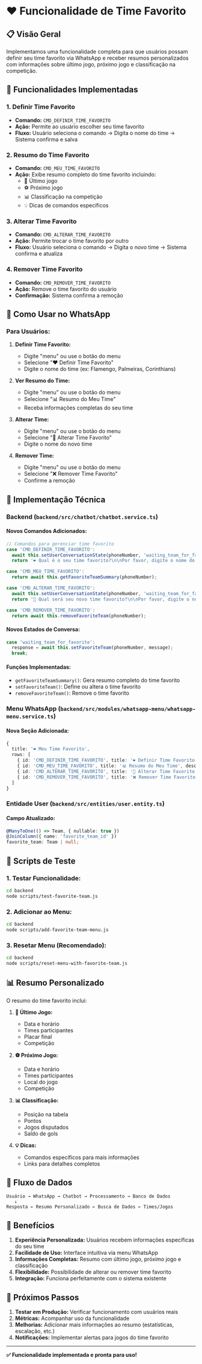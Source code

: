 # ❤️ Funcionalidade de Time Favorito

## 📋 Visão Geral

Implementamos uma funcionalidade completa para que usuários possam definir seu time favorito via WhatsApp e receber resumos personalizados com informações sobre último jogo, próximo jogo e classificação na competição.

## 🚀 Funcionalidades Implementadas

### 1. **Definir Time Favorito**
- **Comando:** `CMD_DEFINIR_TIME_FAVORITO`
- **Ação:** Permite ao usuário escolher seu time favorito
- **Fluxo:** Usuário seleciona o comando → Digita o nome do time → Sistema confirma e salva

### 2. **Resumo do Time Favorito**
- **Comando:** `CMD_MEU_TIME_FAVORITO`
- **Ação:** Exibe resumo completo do time favorito incluindo:
  - 🏁 Último jogo
  - ⚽ Próximo jogo
  - 📊 Classificação na competição
  - 💡 Dicas de comandos específicos

### 3. **Alterar Time Favorito**
- **Comando:** `CMD_ALTERAR_TIME_FAVORITO`
- **Ação:** Permite trocar o time favorito por outro
- **Fluxo:** Usuário seleciona o comando → Digita o novo time → Sistema confirma e atualiza

### 4. **Remover Time Favorito**
- **Comando:** `CMD_REMOVER_TIME_FAVORITO`
- **Ação:** Remove o time favorito do usuário
- **Confirmação:** Sistema confirma a remoção

## 📱 Como Usar no WhatsApp

### Para Usuários:
1. **Definir Time Favorito:**
   - Digite "menu" ou use o botão do menu
   - Selecione "❤️ Definir Time Favorito"
   - Digite o nome do time (ex: Flamengo, Palmeiras, Corinthians)

2. **Ver Resumo do Time:**
   - Digite "menu" ou use o botão do menu
   - Selecione "📊 Resumo do Meu Time"
   - Receba informações completas do seu time

3. **Alterar Time:**
   - Digite "menu" ou use o botão do menu
   - Selecione "🔄 Alterar Time Favorito"
   - Digite o nome do novo time

4. **Remover Time:**
   - Digite "menu" ou use o botão do menu
   - Selecione "❌ Remover Time Favorito"
   - Confirme a remoção

## 🔧 Implementação Técnica

### Backend (`backend/src/chatbot/chatbot.service.ts`)

#### Novos Comandos Adicionados:
```typescript
// Comandos para gerenciar time favorito
case 'CMD_DEFINIR_TIME_FAVORITO':
  await this.setUserConversationState(phoneNumber, 'waiting_team_for_favorite');
  return '❤️ Qual é o seu time favorito?\n\nPor favor, digite o nome do time (ex: Flamengo, Palmeiras, Corinthians):';

case 'CMD_MEU_TIME_FAVORITO':
  return await this.getFavoriteTeamSummary(phoneNumber);

case 'CMD_ALTERAR_TIME_FAVORITO':
  await this.setUserConversationState(phoneNumber, 'waiting_team_for_favorite');
  return '🔄 Qual será seu novo time favorito?\n\nPor favor, digite o nome do time:';

case 'CMD_REMOVER_TIME_FAVORITO':
  return await this.removeFavoriteTeam(phoneNumber);
```

#### Novos Estados de Conversa:
```typescript
case 'waiting_team_for_favorite':
  response = await this.setFavoriteTeam(phoneNumber, message);
  break;
```

#### Funções Implementadas:
- `getFavoriteTeamSummary()`: Gera resumo completo do time favorito
- `setFavoriteTeam()`: Define ou altera o time favorito
- `removeFavoriteTeam()`: Remove o time favorito

### Menu WhatsApp (`backend/src/modules/whatsapp-menu/whatsapp-menu.service.ts`)

#### Nova Seção Adicionada:
```typescript
{
  title: '❤️ Meu Time Favorito',
  rows: [
    { id: 'CMD_DEFINIR_TIME_FAVORITO', title: '❤️ Definir Time Favorito', description: 'Escolher seu time favorito' },
    { id: 'CMD_MEU_TIME_FAVORITO', title: '📊 Resumo do Meu Time', description: 'Ver resumo do seu time favorito' },
    { id: 'CMD_ALTERAR_TIME_FAVORITO', title: '🔄 Alterar Time Favorito', description: 'Trocar seu time favorito' },
    { id: 'CMD_REMOVER_TIME_FAVORITO', title: '❌ Remover Time Favorito', description: 'Remover time favorito' }
  ]
}
```

### Entidade User (`backend/src/entities/user.entity.ts`)

#### Campo Atualizado:
```typescript
@ManyToOne(() => Team, { nullable: true })
@JoinColumn({ name: 'favorite_team_id' })
favorite_team: Team | null;
```

## 🧪 Scripts de Teste

### 1. Testar Funcionalidade:
```bash
cd backend
node scripts/test-favorite-team.js
```

### 2. Adicionar ao Menu:
```bash
cd backend
node scripts/add-favorite-team-menu.js
```

### 3. Resetar Menu (Recomendado):
```bash
cd backend
node scripts/reset-menu-with-favorite-team.js
```

## 📊 Resumo Personalizado

O resumo do time favorito inclui:

1. **🏁 Último Jogo:**
   - Data e horário
   - Times participantes
   - Placar final
   - Competição

2. **⚽ Próximo Jogo:**
   - Data e horário
   - Times participantes
   - Local do jogo
   - Competição

3. **📊 Classificação:**
   - Posição na tabela
   - Pontos
   - Jogos disputados
   - Saldo de gols

4. **💡 Dicas:**
   - Comandos específicos para mais informações
   - Links para detalhes completos

## 🔄 Fluxo de Dados

```
Usuário → WhatsApp → Chatbot → Processamento → Banco de Dados
   ↓
Resposta ← Resumo Personalizado ← Busca de Dados ← Times/Jogos
```

## 🎯 Benefícios

1. **Experiência Personalizada:** Usuários recebem informações específicas do seu time
2. **Facilidade de Uso:** Interface intuitiva via menu WhatsApp
3. **Informações Completas:** Resumo com último jogo, próximo jogo e classificação
4. **Flexibilidade:** Possibilidade de alterar ou remover time favorito
5. **Integração:** Funciona perfeitamente com o sistema existente

## 🚀 Próximos Passos

1. **Testar em Produção:** Verificar funcionamento com usuários reais
2. **Métricas:** Acompanhar uso da funcionalidade
3. **Melhorias:** Adicionar mais informações ao resumo (estatísticas, escalação, etc.)
4. **Notificações:** Implementar alertas para jogos do time favorito

---

**✅ Funcionalidade implementada e pronta para uso!** 